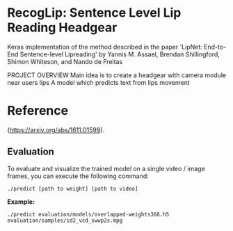 # RecogLip: Sentence Level Lip Reading Headgear
Keras implementation of the method described in the paper 'LipNet: End-to-End Sentence-level Lipreading' by Yannis M. Assael, Brendan Shillingford, Shimon Whiteson, and Nando de Freitas 

PROJECT
OVERVIEW
Main idea is to create a headgear
with camera module near users lips
A model which predicts text from
lips movement

# Reference
(https://arxiv.org/abs/1611.01599).

## Evaluation
To evaluate and visualize the trained model on a single video / image frames, you can execute the following command:
```
./predict [path to weight] [path to video]
```
**Example:**
```
./predict evaluation/models/overlapped-weights368.h5 evaluation/samples/id2_vcd_swwp2s.mpg
```

